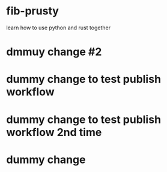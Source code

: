 # fib-prusty
learn how to use python and rust together

# dmmuy change #2
# dummy change to test publish workflow
# dummy change to test publish workflow 2nd time
# dummy change 